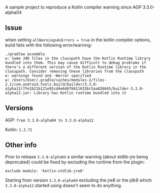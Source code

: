 A sample project to reproduce a Kotlin compiler warning since AGP 3.3.0-alpha04

## Issue

when setting `allWarningsAsErrors = true` in the kotlin compiler options, build fails with the following error/warning:

```
./gradlew assemble
w: Some JAR files in the classpath have the Kotlin Runtime library bundled into them. This may cause difficult to debug problems if there's a different version of the Kotlin Runtime library in the classpath. Consider removing these libraries from the classpath
e: warnings found and -Werror specified
w: /Users/User/.gradle/caches/modules-2/files-2.1/com.android.tools.build/builder/3.3.0-alpha12/7fe1b21b121e92cd4e6d6f66116326c5aa826645/builder-3.3.0-alpha12.jar: Library has Kotlin runtime bundled into it

```

## Versions

AGP: `from 3.3.0-alpha04 to 3.3.0-alpha12`

Kotlin: `1.2.71`

## Other info

Prior to release `3.3.0-alpha04` a similar warning (about stdlib-jre being deprecated) could be fixed by excluding the runtime from the plugin:

`exclude module: 'kotlin-stdlib-jre8'`

Starting from version `3.3.0-alpha04` excluding the jre8 or the jdk8 which `3.3.0-alpha12` started using doesn't seem to do anything.
